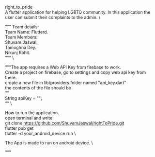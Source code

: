 right_to_pride \
A flutter application for helping LGBTQ community. In this application the user can submit their complaints to the admin. \


"""
Team details: \
Team Name: Flutterd. \
Team Members: \
    Shuvam Jaswal. \
    Tamoghna Dey. \
    Nikunj Rohit. \
""" \

"""The app requires a Web API Key from firebase to work. \
Create a project on firebase, go to settings and copy web api key from there. \
create a new file in lib/providers folder named "api_key.dart" \
the contents of the file should be \
"" \
String apiKey = "<Your web api Key obtained from firebase>"; \
"" \

How to run the application.\
open terminal and write \
git clone https://github.com/ShuvamJaswal/rightToPride.git \
flutter pub get \
flutter -d your_android_device run \

The App is made to run on android device. \

"""
